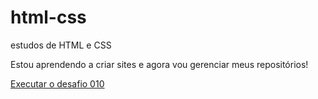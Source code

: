 # html-css
 estudos de HTML e CSS

Estou aprendendo a criar sites e agora vou gerenciar meus repositórios!

<a href="https://sandersonbsouza.github.io/html-css/desafios/ds010/ android.html">Executar o desafio 010</a>